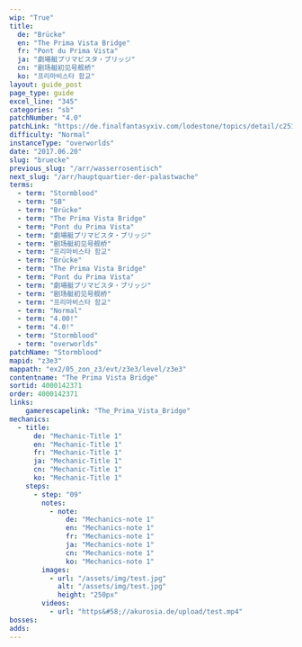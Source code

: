```yaml
---
wip: "True"
title:
  de: "Brücke"
  en: "The Prima Vista Bridge"
  fr: "Pont du Prima Vista"
  ja: "劇場艇プリマビスタ・ブリッジ"
  cn: "剧场艇初见号舰桥"
  ko: "프리마비스타 함교"
layout: guide_post
page_type: guide
excel_line: "345"
categories: "sb"
patchNumber: "4.0"
patchLink: "https://de.finalfantasyxiv.com/lodestone/topics/detail/c2519c232d02fc2394c3830faa364611cd4e610c"
difficulty: "Normal"
instanceType: "overworlds"
date: "2017.06.20"
slug: "bruecke"
previous_slug: "/arr/wasserrosentisch"
next_slug: "/arr/hauptquartier-der-palastwache"
terms:
  - term: "Stormblood"
  - term: "SB"
  - term: "Brücke"
  - term: "The Prima Vista Bridge"
  - term: "Pont du Prima Vista"
  - term: "劇場艇プリマビスタ・ブリッジ"
  - term: "剧场艇初见号舰桥"
  - term: "프리마비스타 함교"
  - term: "Brücke"
  - term: "The Prima Vista Bridge"
  - term: "Pont du Prima Vista"
  - term: "劇場艇プリマビスタ・ブリッジ"
  - term: "剧场艇初见号舰桥"
  - term: "프리마비스타 함교"
  - term: "Normal"
  - term: "4.00!"
  - term: "4.0!"
  - term: "Stormblood"
  - term: "overworlds"
patchName: "Stormblood"
mapid: "z3e3"
mappath: "ex2/05_zon_z3/evt/z3e3/level/z3e3"
contentname: "The Prima Vista Bridge"
sortid: 4000142371
order: 4000142371
links:
    gamerescapelink: "The_Prima_Vista_Bridge"
mechanics:
  - title:
      de: "Mechanic-Title 1"
      en: "Mechanic-Title 1"
      fr: "Mechanic-Title 1"
      ja: "Mechanic-Title 1"
      cn: "Mechanic-Title 1"
      ko: "Mechanic-Title 1"
    steps:
      - step: "09"
        notes:
          - note:
              de: "Mechanics-note 1"
              en: "Mechanics-note 1"
              fr: "Mechanics-note 1"
              ja: "Mechanics-note 1"
              cn: "Mechanics-note 1"
              ko: "Mechanics-note 1"
        images:
          - url: "/assets/img/test.jpg"
            alt: "/assets/img/test.jpg"
            height: "250px"
        videos:
          - url: "https&#58;//akurosia.de/upload/test.mp4"
bosses:
adds:
---
```

